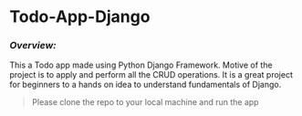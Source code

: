 # Todo-App-Django

### _Overview:_
This a Todo app made using Python Django Framework.
Motive of the project is to apply and perform all the CRUD operations. 
It is a great project for beginners to a hands on idea to understand fundamentals of Django.

> Please clone the repo to your local machine and run the app
